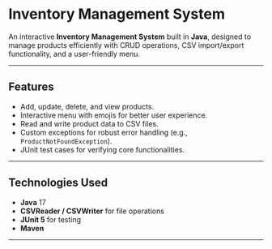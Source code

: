 # Inventory Management System

An interactive **Inventory Management System** built in **Java**, designed to manage products efficiently with CRUD operations, CSV import/export functionality, and a user-friendly menu.

---

## Features
- Add, update, delete, and view products.
- Interactive menu with emojis for better user experience.
- Read and write product data to CSV files.
- Custom exceptions for robust error handling (e.g., `ProductNotFoundException`).
- JUnit test cases for verifying core functionalities.

---
## Technologies Used
- **Java** 17
- **CSVReader / CSVWriter** for file operations
- **JUnit 5** for testing
- **Maven**

---
